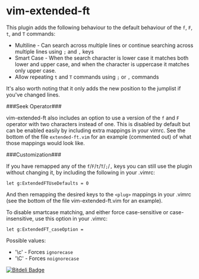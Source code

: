vim-extended-ft
================

This plugin adds the following behaviour to the default behaviour of the `f`, `F`, `t`, and `T` commands:
- Multiline - Can search across multiple lines or continue searching across multiple lines using `;` and `,` keys
- Smart Case - When the search character is lower case it matches both lower and upper case, and when the character is uppercase it matches only upper case.
- Allow repeating `t` and `T` commands using `;` or `,` commands

It's also worth noting that it only adds the new position to the jumplist if you've changed lines.

###Seek Operator###

vim-extended-ft also includes an option to use a version of the `f` and `F` operator with two characters instead of one.  This is disabled by default but can be enabled easily by including extra mappings in your vimrc.  See the bottom of the file `extended-ft.vim` for an example (commented out) of what those mappings would look like.

###Customization###

If you have remapped any of the `f`/`F`/`t`/`T`/`;`/`,` keys you can still use the plugin without changing it, by including the following in your .vimrc:

`let g:ExtendedFTUseDefaults = 0`

And then remapping the desired keys to the `<plug>` mappings in your .vimrc (see the bottom of the file vim-extended-ft.vim for an example).

To disable smartcase matching, and either force case-sensitive or case-insensitive, use this option in your .vimrc:

`let g:ExtendedFT_caseOption = `

Possible values:

* '\c' - Forces `ignorecase`
* '\C' - Forces `noignorecase`


[![Bitdeli Badge](https://d2weczhvl823v0.cloudfront.net/svermeulen/vim-extended-ft/trend.png)](https://bitdeli.com/free "Bitdeli Badge")

